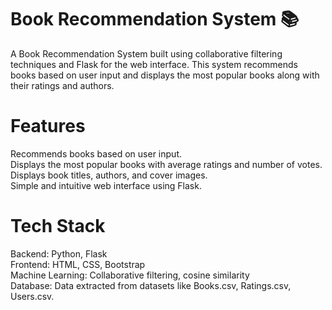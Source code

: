 # Book Recommendation System 📚
A Book Recommendation System built using collaborative filtering techniques and Flask for the web interface. This system recommends books based on user input and displays the most popular books along with their ratings and authors.



# Features 
 Recommends books based on user input.<br>
 Displays the most popular books with average ratings and number of votes.<br>
 Displays book titles, authors, and cover images.<br>
 Simple and intuitive web interface using Flask.<br>

# Tech Stack 
 Backend: Python, Flask<br>
 Frontend: HTML, CSS, Bootstrap<br>
 Machine Learning: Collaborative filtering, cosine similarity<br>
 Database: Data extracted from datasets like Books.csv, Ratings.csv, Users.csv.<br>

